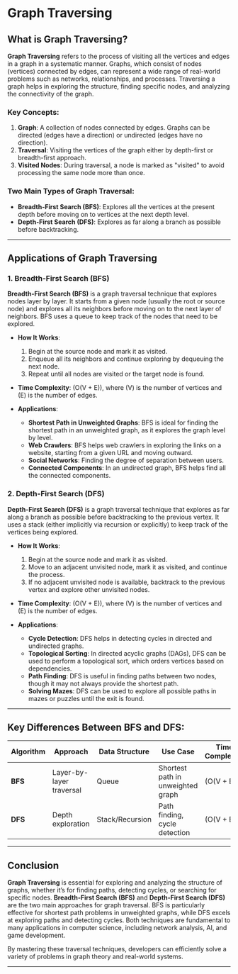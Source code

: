 # Graph Traversing

## What is Graph Traversing?

**Graph Traversing** refers to the process of visiting all the vertices and edges in a graph in a systematic manner. Graphs, which consist of nodes (vertices) connected by edges, can represent a wide range of real-world problems such as networks, relationships, and processes. Traversing a graph helps in exploring the structure, finding specific nodes, and analyzing the connectivity of the graph.

### Key Concepts:

1. **Graph**: A collection of nodes connected by edges. Graphs can be directed (edges have a direction) or undirected (edges have no direction).
2. **Traversal**: Visiting the vertices of the graph either by depth-first or breadth-first approach.
3. **Visited Nodes**: During traversal, a node is marked as "visited" to avoid processing the same node more than once.

### Two Main Types of Graph Traversal:

- **Breadth-First Search (BFS)**: Explores all the vertices at the present depth before moving on to vertices at the next depth level.
- **Depth-First Search (DFS)**: Explores as far along a branch as possible before backtracking.

---

## Applications of Graph Traversing

### 1. **Breadth-First Search (BFS)**

**Breadth-First Search (BFS)** is a graph traversal technique that explores nodes layer by layer. It starts from a given node (usually the root or source node) and explores all its neighbors before moving on to the next layer of neighbors. BFS uses a queue to keep track of the nodes that need to be explored.

- **How It Works**:
  1. Begin at the source node and mark it as visited.
  2. Enqueue all its neighbors and continue exploring by dequeuing the next node.
  3. Repeat until all nodes are visited or the target node is found.
  
- **Time Complexity**: \(O(V + E)\), where \(V\) is the number of vertices and \(E\) is the number of edges.
  
- **Applications**:
  - **Shortest Path in Unweighted Graphs**: BFS is ideal for finding the shortest path in an unweighted graph, as it explores the graph level by level.
  - **Web Crawlers**: BFS helps web crawlers in exploring the links on a website, starting from a given URL and moving outward.
  - **Social Networks**: Finding the degree of separation between users.
  - **Connected Components**: In an undirected graph, BFS helps find all the connected components.

### 2. **Depth-First Search (DFS)**

**Depth-First Search (DFS)** is a graph traversal technique that explores as far along a branch as possible before backtracking to the previous vertex. It uses a stack (either implicitly via recursion or explicitly) to keep track of the vertices being explored.

- **How It Works**:
  1. Begin at the source node and mark it as visited.
  2. Move to an adjacent unvisited node, mark it as visited, and continue the process.
  3. If no adjacent unvisited node is available, backtrack to the previous vertex and explore other unvisited nodes.
  
- **Time Complexity**: \(O(V + E)\), where \(V\) is the number of vertices and \(E\) is the number of edges.
  
- **Applications**:
  - **Cycle Detection**: DFS helps in detecting cycles in directed and undirected graphs.
  - **Topological Sorting**: In directed acyclic graphs (DAGs), DFS can be used to perform a topological sort, which orders vertices based on dependencies.
  - **Path Finding**: DFS is useful in finding paths between two nodes, though it may not always provide the shortest path.
  - **Solving Mazes**: DFS can be used to explore all possible paths in mazes or puzzles until the exit is found.

---

## Key Differences Between BFS and DFS:

| Algorithm | Approach                  | Data Structure | Use Case                      | Time Complexity |
|-----------|---------------------------|----------------|-------------------------------|-----------------|
| **BFS**   | Layer-by-layer traversal   | Queue          | Shortest path in unweighted graph | \(O(V + E)\)     |
| **DFS**   | Depth exploration          | Stack/Recursion| Path finding, cycle detection   | \(O(V + E)\)     |

---

## Conclusion

**Graph Traversing** is essential for exploring and analyzing the structure of graphs, whether it’s for finding paths, detecting cycles, or searching for specific nodes. **Breadth-First Search (BFS)** and **Depth-First Search (DFS)** are the two main approaches for graph traversal. BFS is particularly effective for shortest path problems in unweighted graphs, while DFS excels at exploring paths and detecting cycles. Both techniques are fundamental to many applications in computer science, including network analysis, AI, and game development.

By mastering these traversal techniques, developers can efficiently solve a variety of problems in graph theory and real-world systems.

---
